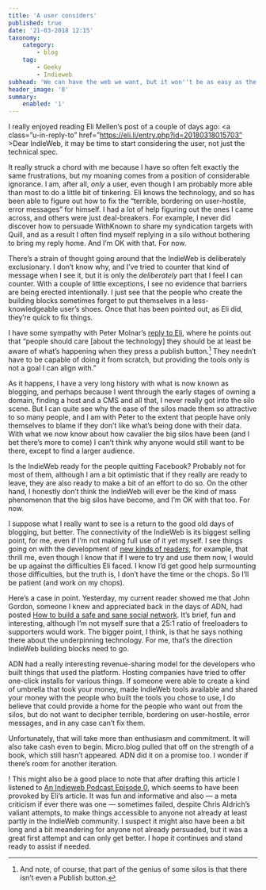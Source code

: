 ```yaml
---
title: 'A user considers'
published: true
date: '21-03-2018 12:15'
taxonomy:
    category:
        - blog
    tag:
        - Geeky
        - Indieweb
subhead: 'We can have the web we want, but it won''t be as easy as the web we don''t want.'
header_image: '0'
summary:
    enabled: '1'
---
```


I really enjoyed reading Eli Mellen’s post of a couple of days ago: <a class=”u-in-reply-to” href=”https://eli.li/entry.php?id=20180318015703” >Dear IndieWeb, it may be time to start considering the user, not just the technical spec</a >.

It really struck a chord with me because I have so often felt exactly the same frustrations, but my moaning comes from a position of considerable ignorance. I am, after all, *only* a user, even though I am probably more able than most to do a little bit of tinkering. Eli knows the technology, and so has been able to figure out how to fix the “terrible, bordering on user-hostile, error messages” for himself. I had a lot of help figuring out the ones I came across, and others were just deal-breakers. For example, I never did discover how to persuade WithKnown to share my syndication targets with Quill, and as a result I often find myself replying in a silo without bothering to bring my reply home. And I’m OK with that. For now.

There’s a strain of thought going around that the IndieWeb is deliberately exclusionary. I don’t know why, and I’ve tried to counter that kind of message when I see it, but it is only the *deliberately* part that I feel I can counter. With a couple of little exceptions, I see no evidence that barriers are being erected intentionally. I just see that the people who create the building blocks sometimes forget to put themselves in a less-knowledgeable user’s shoes. Once that has been pointed out, as Eli did, they’re quick to fix things.

I have some sympathy with Peter Molnar’s <a class=”u-in-reply-to” href=”https://petermolnar.net/re-eli-20180318015703/” >reply to Eli</a >, where he points out that “people should care [about the technology] they should be at least be aware of what’s happening when they press a publish button.[^1] They needn’t have to be capable of doing it from scratch, but providing the tools only is not a goal I can align with.”

[^1]: And note, of course, that part of the genius of some silos is that there isn’t even a Publish button.

As it happens, I have a very long history with what is now known as blogging, and perhaps because I went through the early stages of owning a domain, finding a host and a CMS and all that, I never really got into the silo scene. But I can quite see why the ease of the silos made them so attractive to so many people, and I am with Peter to the extent that people have only themselves to blame if they don’t like what’s being done with their data. With what we now know about how cavalier the big silos have been (and I bet there’s more to come) I can’t think why anyone would still want to be there, except to find a larger audience.

Is the IndieWeb ready for the people quitting Facebook? Probably not for most of them, although I am a bit optimistic that if they really are ready to leave, they are also ready to make a bit of an effort to do so. On the other hand, I honestly don’t think the IndieWeb will ever be the kind of mass phenomenon that the big silos have become, and I’m OK with that too. For now.

I suppose what I really want to see is a return to the good old days of blogging, but better. The connectivity of the IndieWeb is its biggest selling point, for me, even if I’m not making full use of it yet myself. I see things going on with the development of [new kinds of readers](https://aaronparecki.com/2018/03/12/17/building-an-indieweb-reader), for example, that thrill me, even though I know that if I were to try and use them now, I would be up against the difficulties Eli faced. I know I’d get good help surmounting those difficulties, but the truth is, I don’t have the time or the chops. So I’ll be patient (and work on my chops).

Here’s a case in point. Yesterday, my current reader showed me that John Gordon, someone I knew and appreciated back in the days of ADN, had posted <a class=”u-in-reply-to” href=”http://notes.kateva.org/2018/03/how-to-build-safe-and-sane-social.html” >How to build a safe and sane social network</a >. It’s brief, fun and interesting, although I’m not myself sure that a 25:1 ratio of freeloaders to supporters would work. The bigger point, I think, is that he says nothing there about the underpinning technology. For me, that’s the direction IndieWeb building blocks need to go. 

ADN had a really interesting revenue-sharing model for the developers who built things that used the platform. Hosting companies have tried to offer one-click installs for various things. If someone were able to create a kind of umbrella that took your money, made IndieWeb tools available and shared your money with the people who built the tools you chose to use, I do believe that could provide a home for the people who want out from the silos, but do not want to decipher terrible, bordering on user-hostile, error messages, and in any case can’t fix them.

Unfortunately, that will take more than enthusiasm and commitment. It will also take cash even to begin. Micro.blog pulled that off on the strength of a book, which still hasn’t appeared. ADN did it on a promise too. I wonder if there’s room for another iteration.

! This might also be a good place to note that after drafting this article I listened to <a class=”u-in-reply-to” href=”https://david.shanske.com/2018/03/18/an-indieweb-podcast-episode-0/” >An Indieweb Podcast Episode 0</a >, which seems to have been provoked by Eli’s article. It was fun and informative and also — a meta criticism if ever there was one — sometimes failed, despite Chris Aldrich’s valiant attempts, to make things accessible to anyone not already at least partly in the IndieWeb community. I suspect it might also have been a bit long and a bit meandering for anyone not already persuaded, but it was a great first attempt and can only get better. I hope it continues and stand ready to assist if needed. 
